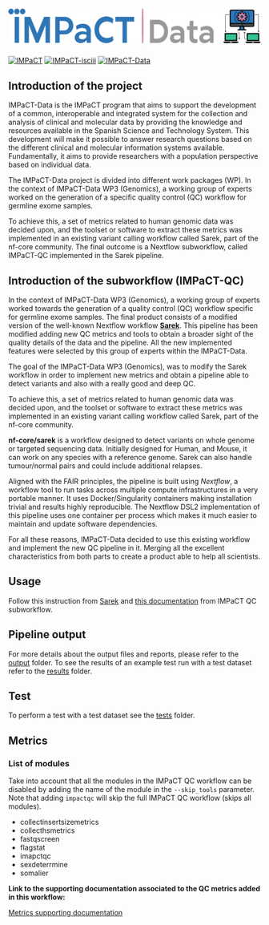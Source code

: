 # ![IMPaCT program](docs/png/impact_data_logo_pink_horitzontal.png)

[![IMPaCT](https://img.shields.io/badge/Web%20-IMPaCT-blue)](https://impact.isciii.es/)
[![IMPaCT-isciii](https://img.shields.io/badge/Web%20-IMPaCT--isciii-red)](https://www.isciii.es/QueHacemos/Financiacion/IMPaCT/Paginas/default.aspx)
[![IMPaCT-Data](https://img.shields.io/badge/Web%20-IMPaCT--Data-1d355c.svg?labelColor=000000)](https://impact-data.bsc.es/)

## Introduction of the project

IMPaCT-Data is the IMPaCT program that aims to support the development of a common, interoperable and integrated system for the collection and analysis of clinical and molecular data by providing the knowledge and resources available in the Spanish Science and Technology System. This development will make it possible to answer research questions based on the different clinical and molecular information systems available. Fundamentally, it aims to provide researchers with a population perspective based on individual data.

The IMPaCT-Data project is divided into different work packages (WP). In the context of IMPaCT-Data WP3 (Genomics), a working group of experts worked on the generation of a specific quality control (QC) workflow for germline exome samples.

To achieve this, a set of metrics related to human genomic data was decided upon, and the toolset or software to extract these metrics was implemented in an existing variant calling workflow called Sarek, part of the nf-core community. The final outcome is a Nextflow subworkflow, called IMPaCT-QC implemented in the Sarek pipeline.

## Introduction of the subworkflow (IMPaCT-QC)

In the context of IMPaCT-Data WP3 (Genomics), a working group of experts worked towards the generation of a quality control (QC) workflow specific for germline exome samples. The final product consists of a modified version of the well-known Nextflow workflow [**Sarek**](https://github.com/nf-core/sarek/blob/3.4.0/README.md). This pipeline has been modified adding new QC metrics and tools to obtain a broader sight of the quality details of the data and the pipeline. All the new implemented features were selected by this group of experts within the IMPaCT-Data.

The goal of the IMPaCT-Data WP3 (Genomics), was to modify the Sarek workflow in order to implement new metrics and obtain a pipeline able to detect variants and also with a really good and deep QC. 

To achieve this, a set of metrics related to human genomic data was decided upon, and the toolset or software to extract these metrics was implemented in an existing variant calling workflow called Sarek, part of the nf-core community.

**nf-core/sarek** is a workflow designed to detect variants on whole genome or targeted sequencing data. Initially designed for Human, and Mouse, it can work on any species with a reference genome. Sarek can also handle tumour/normal pairs and could include additional relapses.

Aligned with the FAIR principles, the pipeline is built using *Nextflow*, a workflow tool to run tasks across multiple compute infrastructures in a very portable manner. It uses Docker/Singularity containers making installation trivial and results highly reproducible. The Nextflow DSL2 implementation of this pipeline uses one container per process which makes it much easier to maintain and update software dependencies. 

For all these reasons, IMPaCT-Data decided to use this existing workflow and implement the new QC pipeline in it. Merging all the excellent characteristics from both parts to create a product able to help all scientists.

## Usage

Follow this instruction from [Sarek](https://github.com/nf-core/sarek/tree/master#usage) and [this documentation](https://github.com/solcos/sarek/tree/master/docs/usage.md) from IMPaCT QC subworkflow.

## Pipeline output

For more details about the output files and reports, please refer to the [output](https://github.com/solcos/sarek/tree/master/docs/output.md) folder. To see the results of an example test run with a test dataset refer to the [results](https://github.com/solcos/sarek/tree/master/results) folder.

## Test

To perform a test with a test dataset see the [tests](https://github.com/solcos/sarek/tree/master/tests) folder.

## Metrics

### List of modules

Take into account that all the modules in the IMPaCT QC workflow can be disabled by adding the name of the module in the `--skip_tools` parameter. Note that adding `impactqc` will skip the full IMPaCT QC workflow (skips all modules).

- collectinsertsizemetrics
- collecthsmetrics
- fastqscreen
- flagstat
- imapctqc
- sexdeterrmine
- somalier

**Link to the supporting documentation associated to the QC metrics added in this workflow:**

[Metrics supporting documentation](https://docs.google.com/document/d/12OWCcNKatkdJelYyiovyil-bIXDESO_K2zeIB3vncW4/edit#heading=h.cvdlfn10wodq)